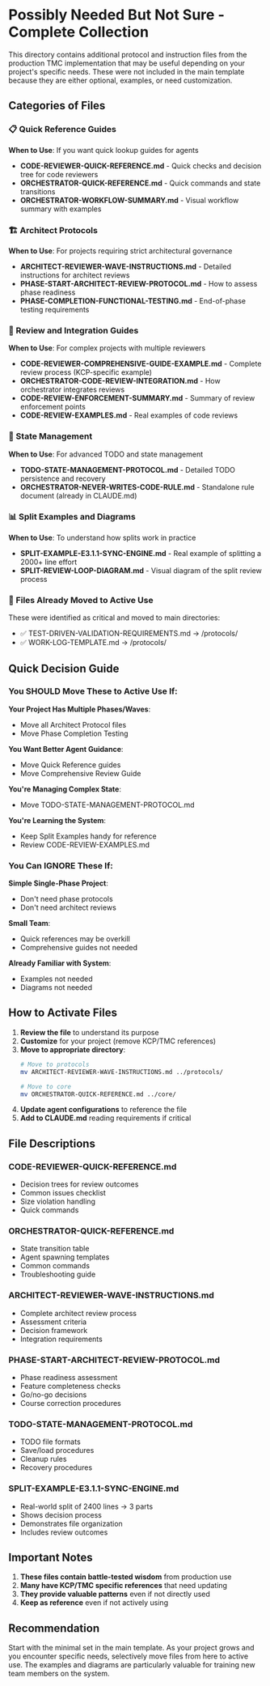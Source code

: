 # Possibly Needed But Not Sure - Complete Collection

This directory contains additional protocol and instruction files from the production TMC implementation that may be useful depending on your project's specific needs. These were not included in the main template because they are either optional, examples, or need customization.

## Categories of Files

### 📋 Quick Reference Guides
**When to Use**: If you want quick lookup guides for agents

- **CODE-REVIEWER-QUICK-REFERENCE.md** - Quick checks and decision tree for code reviewers
- **ORCHESTRATOR-QUICK-REFERENCE.md** - Quick commands and state transitions
- **ORCHESTRATOR-WORKFLOW-SUMMARY.md** - Visual workflow summary with examples

### 🏗️ Architect Protocols
**When to Use**: For projects requiring strict architectural governance

- **ARCHITECT-REVIEWER-WAVE-INSTRUCTIONS.md** - Detailed instructions for architect reviews
- **PHASE-START-ARCHITECT-REVIEW-PROTOCOL.md** - How to assess phase readiness
- **PHASE-COMPLETION-FUNCTIONAL-TESTING.md** - End-of-phase testing requirements

### 📝 Review and Integration Guides
**When to Use**: For complex projects with multiple reviewers

- **CODE-REVIEWER-COMPREHENSIVE-GUIDE-EXAMPLE.md** - Complete review process (KCP-specific example)
- **ORCHESTRATOR-CODE-REVIEW-INTEGRATION.md** - How orchestrator integrates reviews
- **CODE-REVIEW-ENFORCEMENT-SUMMARY.md** - Summary of review enforcement points
- **CODE-REVIEW-EXAMPLES.md** - Real examples of code reviews

### 🔄 State Management
**When to Use**: For advanced TODO and state management

- **TODO-STATE-MANAGEMENT-PROTOCOL.md** - Detailed TODO persistence and recovery
- **ORCHESTRATOR-NEVER-WRITES-CODE-RULE.md** - Standalone rule document (already in CLAUDE.md)

### 📊 Split Examples and Diagrams
**When to Use**: To understand how splits work in practice

- **SPLIT-EXAMPLE-E3.1.1-SYNC-ENGINE.md** - Real example of splitting a 2000+ line effort
- **SPLIT-REVIEW-LOOP-DIAGRAM.md** - Visual diagram of the split review process

### 📄 Files Already Moved to Active Use
These were identified as critical and moved to main directories:
- ✅ TEST-DRIVEN-VALIDATION-REQUIREMENTS.md → /protocols/
- ✅ WORK-LOG-TEMPLATE.md → /protocols/

## Quick Decision Guide

### You SHOULD Move These to Active Use If:

**Your Project Has Multiple Phases/Waves**:
- Move all Architect Protocol files
- Move Phase Completion Testing

**You Want Better Agent Guidance**:
- Move Quick Reference guides
- Move Comprehensive Review Guide

**You're Managing Complex State**:
- Move TODO-STATE-MANAGEMENT-PROTOCOL.md

**You're Learning the System**:
- Keep Split Examples handy for reference
- Review CODE-REVIEW-EXAMPLES.md

### You Can IGNORE These If:

**Simple Single-Phase Project**:
- Don't need phase protocols
- Don't need architect reviews

**Small Team**:
- Quick references may be overkill
- Comprehensive guides not needed

**Already Familiar with System**:
- Examples not needed
- Diagrams not needed

## How to Activate Files

1. **Review the file** to understand its purpose
2. **Customize** for your project (remove KCP/TMC references)
3. **Move to appropriate directory**:
   ```bash
   # Move to protocols
   mv ARCHITECT-REVIEWER-WAVE-INSTRUCTIONS.md ../protocols/
   
   # Move to core
   mv ORCHESTRATOR-QUICK-REFERENCE.md ../core/
   ```
4. **Update agent configurations** to reference the file
5. **Add to CLAUDE.md** reading requirements if critical

## File Descriptions

### CODE-REVIEWER-QUICK-REFERENCE.md
- Decision trees for review outcomes
- Common issues checklist
- Size violation handling
- Quick commands

### ORCHESTRATOR-QUICK-REFERENCE.md
- State transition table
- Agent spawning templates
- Common commands
- Troubleshooting guide

### ARCHITECT-REVIEWER-WAVE-INSTRUCTIONS.md
- Complete architect review process
- Assessment criteria
- Decision framework
- Integration requirements

### PHASE-START-ARCHITECT-REVIEW-PROTOCOL.md
- Phase readiness assessment
- Feature completeness checks
- Go/no-go decisions
- Course correction procedures

### TODO-STATE-MANAGEMENT-PROTOCOL.md
- TODO file formats
- Save/load procedures
- Cleanup rules
- Recovery procedures

### SPLIT-EXAMPLE-E3.1.1-SYNC-ENGINE.md
- Real-world split of 2400 lines → 3 parts
- Shows decision process
- Demonstrates file organization
- Includes review outcomes

## Important Notes

1. **These files contain battle-tested wisdom** from production use
2. **Many have KCP/TMC specific references** that need updating
3. **They provide valuable patterns** even if not directly used
4. **Keep as reference** even if not actively using

## Recommendation

Start with the minimal set in the main template. As your project grows and you encounter specific needs, selectively move files from here to active use. The examples and diagrams are particularly valuable for training new team members on the system.